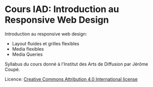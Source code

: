 # Cours IAD: Introduction au Responsive Web Design

Introduction au responsive web design:

- Layout fluides et grilles flexibles
- Media flexibles
- Media Queries

Syllabus du cours donné à l'Institut des Arts de Diffusion par Jérôme Coupé.

Licence: [Creative Commons Attribution 4.0 International license](http://creativecommons.org/licenses/by/4.0/)